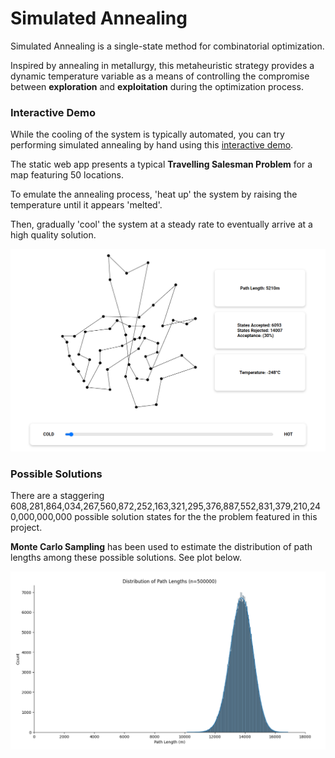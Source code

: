
# Simulated Annealing


Simulated Annealing is a single-state method for combinatorial optimization.

Inspired by annealing in metallurgy, this metaheuristic strategy provides a dynamic temperature variable as a means of controlling the compromise between **exploration** and **exploitation** during the optimization process.

### Interactive Demo

While the cooling of the system is typically automated, you can try performing simulated annealing by hand using this [interactive demo](https://eeoooue.github.io/simulated-annealing/).

The static web app presents a typical **Travelling Salesman Problem** for a map featuring 50 locations.

To emulate the annealing process, 'heat up' the system by raising the temperature until it appears 'melted'.

Then, gradually 'cool' the system at a steady rate to eventually arrive at a high quality solution.

![Image](./images/AnnealedExample.png)


### Possible Solutions

There are a staggering 608,281,864,034,267,560,872,252,163,321,295,376,887,552,831,379,210,240,000,000,000 possible solution states for the the problem featured in this project.

**Monte Carlo Sampling** has been used to estimate the distribution of path lengths among these possible solutions. See plot below.



![Image](./images/SampledDistribution.png)